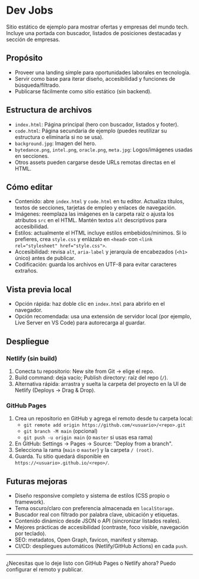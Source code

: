 # Dev Jobs

Sitio estático de ejemplo para mostrar ofertas y empresas del mundo tech. Incluye una portada con buscador, listados de posiciones destacadas y sección de empresas.

## Propósito
- Proveer una landing simple para oportunidades laborales en tecnología.
- Servir como base para iterar diseño, accesibilidad y funciones de búsqueda/filtrado.
- Publicarse fácilmente como sitio estático (sin backend).

## Estructura de archivos
- `index.html`: Página principal (hero con buscador, listados y footer).
- `code.html`: Página secundaria de ejemplo (puedes reutilizar su estructura o eliminarla si no se usa).
- `background.jpg`: Imagen del hero.
- `bytedance.png`, `intel.png`, `oracle.png`, `meta.jpg`: Logos/imágenes usadas en secciones.
- Otros assets pueden cargarse desde URLs remotas directas en el HTML.

## Cómo editar
- Contenido: abre `index.html` y `code.html` en tu editor. Actualiza títulos, textos de secciones, tarjetas de empleo y enlaces de navegación.
- Imágenes: reemplaza las imágenes en la carpeta raíz o ajusta los atributos `src` en el HTML. Mantén textos `alt` descriptivos para accesibilidad.
- Estilos: actualmente el HTML incluye estilos embebidos/minimos. Si lo prefieres, crea `style.css` y enlázalo en `<head>` con `<link rel="stylesheet" href="style.css">`.
- Accesibilidad: revisa `alt`, `aria-label` y jerarquía de encabezados (`<h1>` único) antes de publicar.
- Codificación: guarda los archivos en UTF-8 para evitar caracteres extraños.

## Vista previa local
- Opción rápida: haz doble clic en `index.html` para abrirlo en el navegador.
- Opción recomendada: usa una extensión de servidor local (por ejemplo, Live Server en VS Code) para autorecarga al guardar.

## Despliegue
### Netlify (sin build)
1. Conecta tu repositorio: New site from Git → elige el repo.
2. Build command: deja vacío; Publish directory: raíz del repo (`/`).
3. Alternativa rápida: arrastra y suelta la carpeta del proyecto en la UI de Netlify (Deploys → Drag & Drop).

### GitHub Pages
1. Crea un repositorio en GitHub y agrega el remoto desde tu carpeta local:
   - `git remote add origin https://github.com/<usuario>/<repo>.git`
   - `git branch -M main` (opcional)
   - `git push -u origin main` (o `master` si usas esa rama)
2. En GitHub: Settings → Pages → Source: "Deploy from a branch".
3. Selecciona la rama (`main` o `master`) y la carpeta `/ (root)`.
4. Guarda. Tu sitio quedará disponible en `https://<usuario>.github.io/<repo>/`.

## Futuras mejoras
- Diseño responsive completo y sistema de estilos (CSS propio o framework).
- Tema oscuro/claro con preferencia almacenada en `localStorage`.
- Buscador real con filtrado por palabra clave, ubicación y etiquetas.
- Contenido dinámico desde JSON o API (sincronizar listados reales).
- Mejores prácticas de accesibilidad (contraste, foco visible, navegación por teclado).
- SEO: metadatos, Open Graph, favicon, manifest y sitemap.
- CI/CD: despliegues automáticos (Netlify/GitHub Actions) en cada `push`.

---

¿Necesitas que lo deje listo con GitHub Pages o Netlify ahora? Puedo configurar el remoto y publicar.

